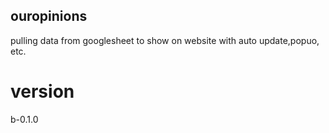 ## ouropinions
pulling data from googlesheet to show on website with auto update,popuo, etc.

# version 
b-0.1.0
